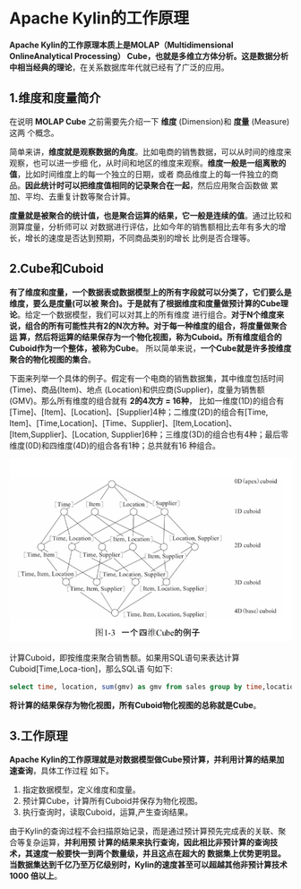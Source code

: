 Apache Kylin的工作原理
================================================================================
**Apache Kylin的工作原理本质上是MOLAP（Multidimensional OnlineAnalytical Processing）
Cube，也就是多维立方体分析。这是数据分析中相当经典的理论**，在关系数据库年代就已经有了广泛的应用。

## 1.维度和度量简介
在说明 **MOLAP Cube** 之前需要先介绍一下 **维度** (Dimension)和 **度量** (Measure)这两
个概念。

简单来讲，**维度就是观察数据的角度**。比如电商的销售数据，可以从时间的维度来观察，也可以进一步细
化，从时间和地区的维度来观察。**维度一般是一组离散的值**，比如时间维度上的每一个独立的日期，或者
商品维度上的每一件独立的商品。**因此统计时可以把维度值相同的记录聚合在一起**，然后应用聚合函数做
累加、平均、去重复计数等聚合计算。

**度量就是被聚合的统计值，也是聚合运算的结果，它一般是连续的值**。通过比较和测算度量，分析师可以
对数据进行评估，比如今年的销售额相比去年有多大的增长，增长的速度是否达到预期，不同商品类别的增长
比例是否合理等。

## 2.Cube和Cuboid
**有了维度和度量，一个数据表或数据模型上的所有字段就可以分类了，它们要么是维度，要么是度量(可以被
聚合)。于是就有了根据维度和度量做预计算的Cube理论**。给定一个数据模型，我们可以对其上的所有维度
进行组合。**对于N个维度来说，组合的所有可能性共有2的N次方种。对于每一种维度的组合，将度量做聚合运
算，然后将运算的结果保存为一个物化视图，称为Cuboid。所有维度组合的Cuboid作为一个整体，被称为Cube**。
所以简单来说，**一个Cube就是许多按维度聚合的物化视图的集合**。

下面来列举一个具体的例子。假定有一个电商的销售数据集，其中维度包括时间(Time)、商品(Item)、地点
(Location)和供应商(Supplier)，度量为销售额(GMV)。那么所有维度的组合就有 **2的4次方 = 16种**，
比如一维度(1D)的组合有[Time]、[Item]、[Location]、[Supplier]4种；二维度(2D)的组合有[Time,
Item]、[Time,Location]、[Time、Supplier]、[Item,Location]、[Item,Supplier]、[Location,
Supplier]6种；三维度(3D)的组合也有4种；最后零维度(0D)和四维度(4D)的组合各有1种；总共就有16
种组合。

![一个四维的Cube示例](img/1.png)

计算Cuboid，即按维度来聚合销售额。如果用SQL语句来表达计算Cuboid[Time,Loca-tion]，那么SQL语
句如下:
```sql
select time, location, sum(gmv) as gmv from sales group by time,location
```
**将计算的结果保存为物化视图，所有Cuboid物化视图的总称就是Cube**。

## 3.工作原理
**Apache Kylin的工作原理就是对数据模型做Cube预计算，并利用计算的结果加速查询**，具体工作过程
如下。
1. 指定数据模型，定义维度和度量。
2. 预计算Cube，计算所有Cuboid并保存为物化视图。
3. 执行查询时，读取Cuboid，运算,产生查询结果。

由于Kylin的查询过程不会扫描原始记录，而是通过预计算预先完成表的关联、聚合等复杂运算，**并利用预
计算的结果来执行查询，因此相比非预计算的查询技术，其速度一般要快一到两个数量级，并且这点在超大的
数据集上优势更明显。当数据集达到千亿乃至万亿级别时，Kylin的速度甚至可以超越其他非预计算技术1000
倍以上**。
